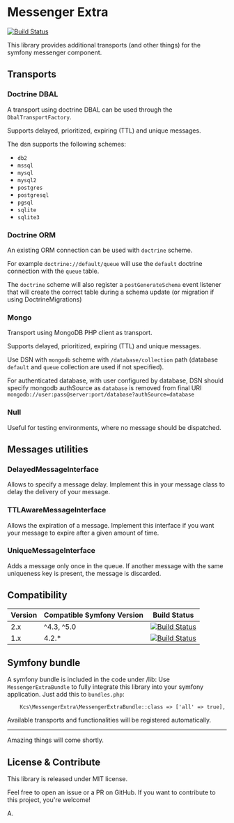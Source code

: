 Messenger Extra
===============

[![Build Status](https://travis-ci.com/alekitto/messenger-extra.svg?branch=master)](https://travis-ci.com/alekitto/messenger-extra)

This library provides additional transports (and other things) for the symfony messenger component.

## Transports

### Doctrine DBAL

A transport using doctrine DBAL can be used through the `DbalTransportFactory`.

Supports delayed, prioritized, expiring (TTL) and unique messages.

The dsn supports the following schemes:

- `db2`
- `mssql`
- `mysql`
- `mysql2`
- `postgres`
- `postgresql`
- `pgsql`
- `sqlite`
- `sqlite3`

### Doctrine ORM

An existing ORM connection can be used with `doctrine` scheme.

For example `doctrine://default/queue` will use the `default` doctrine
connection with the `queue` table.

The `doctrine` scheme will also register a `postGenerateSchema`
event listener that will create the correct table during a schema update
(or migration if using DoctrineMigrations)

### Mongo

Transport using MongoDB PHP client as transport.

Supports delayed, prioritized, expiring (TTL) and unique messages.

Use DSN with `mongodb` scheme with `/database/collection` path
(database `default` and `queue` collection are used if not specified).

For authenticated database, with user configured by database, DSN should
specify mongodb authSource as `database` is removed from final URI
`mongodb://user:pass@server:port/database?authSource=database`

### Null

Useful for testing environments, where no message should be dispatched.

## Messages utilities

### DelayedMessageInterface

Allows to specify a message delay. Implement this in your message class to delay the delivery of your message.

### TTLAwareMessageInterface

Allows the expiration of a message.
Implement this interface if you want your message to expire after a given amount of time.

### UniqueMessageInterface

Adds a message only once in the queue.
If another message with the same uniqueness key is present, the message is discarded.

## Compatibility

| Version    | Compatible Symfony Version | Build Status |
|------------|----------------------------|--------------|
| 2.x        | ^4.3, ^5.0                 | [![Build Status](https://travis-ci.com/alekitto/messenger-extra.svg?branch=2.x)](https://travis-ci.com/alekitto/messenger-extra) |
| 1.x        | 4.2.*                      | [![Build Status](https://travis-ci.com/alekitto/messenger-extra.svg?branch=1.x)](https://travis-ci.com/alekitto/messenger-extra) |

## Symfony bundle

A symfony bundle is included in the code under /lib:
Use `MessengerExtraBundle` to fully integrate this library into your symfony application.
Just add this to `bundles.php`:

```
    Kcs\MessengerExtra\MessengerExtraBundle::class => ['all' => true],
```

Available transports and functionalities will be registered automatically.

---

Amazing things will come shortly.

## License & Contribute

This library is released under MIT license.

Feel free to open an issue or a PR on GitHub. If you want to contribute to this project, you're welcome!

A.

